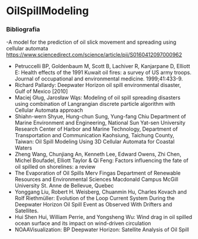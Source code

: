 # OilSpillModeling

### Bibliografia

-A model for the prediction of oil slick movement and spreading using cellular automata https://www.sciencedirect.com/science/article/pii/S0160412097000962

- Petruccelli BP, Goldenbaum M, Scott B, Lachiver R, Kanjarpane D, Elliott E: Health effects of the 1991 Kuwait oil fires: a survey of US army troops. Journal of occupational and environmental medicine. 1999;41:433-9.
- Richard Pallardy:  Deepwater Horizon oil spill environmental disaster, Gulf of Mexico [2010]
-  Maciej Gług, Jarosław Wąs: Modeling of oil spill spreading disasters using combination of Langrangian discrete particle algorithm with Cellular Automata approach
-  Shiahn-wern Shyue, Hung-chun Sung, Yung-fang Chiu Department of Marine Environment and Engineering, National Sun Yat-sen University Research Center of Harbor and Marine Technology, Department of Transportation and Communication Kaohsiung, Taichung County, Taiwan: Oil Spill Modeling Using 3D Cellular Automata for Coastal Waters
- Zheng Wang, Chunjiang An, Kenneth Lee, Edward Owens, Zhi Chen, Michel Boufadel, Elliott Taylor & Qi Feng: Factors influencing the fate of oil spilled on shorelines: a review
- The Evaporation of Oil Spills Merv Fingas Department of Renewable Resources and Environmental Sciences Macdonald Campus McGill University St. Anne de Bellevue, Quebec
- Yonggang Liu, Robert H. Weisberg, Chuanmin Hu, Charles Kovach and Rolf Riethmüller: Evolution of the Loop Current System During the Deepwater Horizon Oil Spill Event as Observed With Drifters and Satellites.
-  Hui Shen Hui, William Perrie, and Yongsheng Wu: Wind drag in oil spilled ocean surface and its impact on wind-driven circulation
- NOAAVisualization: BP Deepwater Horizon: Satellite Analysis of Oil Spill
